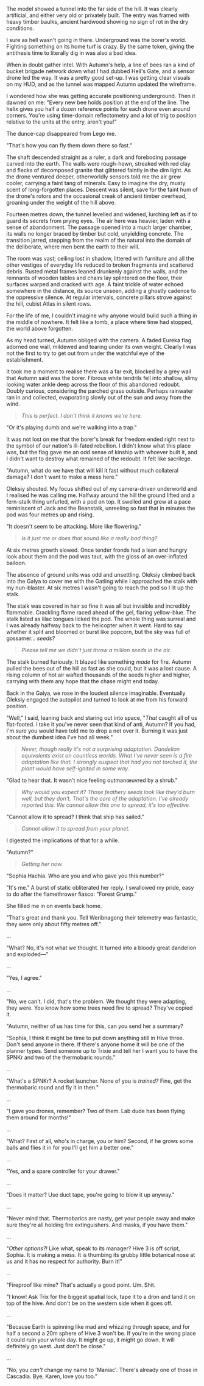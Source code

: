 The model showed a tunnel into the far side of the hill. It was clearly artificial, and either very old or privately built. The entry was framed with heavy timber baulks, ancient hardwood showing no sign of rot in the dry conditions.

I sure as hell wasn't going in there. Underground was the borer's world. Fighting something on its home turf is crazy. By the same token, giving the antithesis time to literally dig in was also a bad idea. 

When in doubt gather intel. With Autumn's help, a line of bees ran a kind of bucket brigade network down what I had dubbed Hell's Gate, and a sensor drone led the way. It was a pretty good set-up. I was getting clear visuals on my HUD, and as the tunnel was mapped Autumn updated the wireframe. 

I wondered how she was getting accurate positioning underground. Then it dawned on me: "Every new bee holds position at the end of the line. The helix gives you half a dozen reference points for each drone even around corners. You're using time-domain reflectometry and a lot of trig to position relative to the units at the entry, aren't you!"

The dunce-cap disappeared from Lego me.

"That's how you can fly them down there so fast."

The shaft descended straight as a ruler, a dark and foreboding passage carved into the earth. The walls were rough-hewn, streaked with red clay and flecks of decomposed granite that glittered faintly in the dim light. As the drone ventured deeper, otherworldly sensors told me the air grew cooler, carrying a faint tang of minerals. Easy to imagine the dry, musty scent of long-forgotten places. Descent was silent, save for the faint hum of the drone's rotors and the occasional creak of ancient timber overhead, groaning under the weight of the hill above.

Fourteen metres down, the tunnel levelled and widened, lurching left as if to guard its secrets from prying eyes. The air here was heavier, laden with a sense of abandonment. The passage opened into a much larger chamber, its walls no longer braced by timber but cold, unyielding concrete. The transition jarred, stepping from the realm of the natural into the domain of the deliberate, where men bent the earth to their will.

The room was vast; ceiling lost in shadow, littered with furniture and all the other vestiges of everyday life reduced to broken fragments and scattered debris. Rusted metal frames leaned drunkenly against the walls, and the remnants of wooden tables and chairs lay splintered on the floor, their surfaces warped and cracked with age. A faint trickle of water echoed somewhere in the distance, its source unseen, adding a ghostly cadence to the oppressive silence. At regular intervals, concrete pillars strove against the hill, cubist Atlas in silent rows.

For the life of me, I couldn't imagine why anyone would build such a thing in the middle of nowhere. It felt like a tomb, a place where time had stopped, the world above forgotten.

As my head turned, Autumn obliged with the camera. A faded Eureka flag adorned one wall, mildewed and tearing under its own weight. Clearly I was not the first to try to get out from under the watchful eye of the establishment. 

It took me a moment to realise there was a far exit, blocked by a grey wall that Autumn said was the borer. Fibrous white tendrils fell into shallow, slimy looking water ankle deep across the floor of this abandoned redoubt. Doubly curious, considering the parched grass outside. Perhaps rainwater ran in and collected, evaporating slowly out of the sun and away from the wind. 

> _This is perfect. I don't think it knows we're here._

"Or it's playing dumb and we're walking into a trap."

It was not lost on me that the borer's break for freedom ended right next to the symbol of our nation's ill-fated rebellion. I didn't know what this place was, but the flag gave me an odd sense of kinship with whoever built it, and I didn't want to destroy what remained of the redoubt. It felt like sacrilege.

"Autumn, what do we have that will kill it fast without much collateral damage? I don't want to make a mess here."

Oleksiy shouted. My focus shifted out of my camera-driven underworld and I realised he was calling me. Halfway around the hill the ground lifted and a fern-stalk thing unfurled, with a pod on top. It swelled and grew at a pace reminiscent of Jack and the Beanstalk, unreeling so fast that in minutes the pod was four metres up and rising. 

"It doesn't seem to be attacking. More like flowering."

> _Is it just me or does that sound like a really bad thing?_

At six metres growth slowed. Once tender fronds had a lean and hungry look about them and the pod was taut, with the gloss of an over-inflated balloon. 

The absence of ground units was odd and unsettling. Oleksiy climbed back into the Galya to cover me with the Gatling while I approached the stalk with my nun-blaster. At six metres I wasn't going to reach the pod so I lit up the stalk. 

The stalk was covered in hair so fine it was all but invisible and incredibly flammable. Crackling flame raced ahead of the gel, flaring yellow-blue. The stalk listed as lilac tongues licked the pod. The whole thing was surreal and I was already halfway back to the helicopter when it went. Hard to say whether it split and bloomed or burst like popcorn, but the sky was full of gossamer... _seeds?_

> _Please tell me we didn't just throw a million seeds in the air._

The stalk burned furiously. It blazed like something _made_ for fire. Autumn pulled the bees out of the hill as fast as she could, but it was a lost cause. A rising column of hot air wafted thousands of the seeds higher and higher, carrying with them any hope that the chase might end today.

Back in the Galya, we rose in the loudest silence imaginable. Eventually Oleksiy engaged the autopilot and turned to look at me from his forward position.

"Well," I said, leaning back and staring out into space, "_That_ caught all of us flat-footed. I take it you've never seen that kind of anti, Autumn? If you had, I'm sure you would have told me to drop a net over it. Burning it was just about the dumbest idea I've had all week."

> _Never, though really it's not a surprising adaptation. Dandelion equivalents exist on countless worlds. What I've never seen is a fire adaptation like that. I strongly suspect that had you not torched it, the plant would have self-ignited in some way._

"Glad to hear that. It wasn't nice feeling outman&oelig;uvred by a shrub."

> _Why would you expect it? Those feathery seeds look like they'd burn well, but they don't. That's the core of the adaptation. I've already reported this. We cannot allow this one to spread, it's too effective._

"Cannot allow it to spread? I think that ship has sailed."

> _Cannot allow it to spread from your planet._

I digested the implications of that for a while.

"Autumn?"

> _Getting her now._

"Sophia Hachia. Who are you and who gave you this number?"

"It's me." A burst of static obliterated her reply. I swallowed my pride, easy to do after the flamethrower fiasco: "Forest Grump." 

She filled me in on events back home. 

"That's great and thank you. Tell Weribnagong their telemetry was fantastic, they were only about fifty metres off."

...

"What? No, it's not what we thought. It turned into a bloody great dandelion and exploded&mdash;"

...

"Yes, I agree."

...

"No, we can't. I did, that's the problem. We thought they were adapting, they were. You know how some trees need fire to spread? They've copied it.

"Autumn, neither of us has time for this, can you send her a summary? 

"Sophia, I think it might be time to put down anything still in Hive three. Don't send anyone in there. If there's anyone home it will be one of the planner types. Send someone up to Trixie and tell her I want you to have the SPNKr and two of the thermobaric rounds."

...

"What's a SPNKr? A rocket launcher. None of you is _trained?_ Fine, get the thermobaric round and fly it in then."

...

"I gave you drones, remember? Two of them. Lab dude has been flying them around for months!"

...

"What? First of all, who's in charge, you or him? Second, if he grows some balls and flies it in for you I'll get him a better one."

...

"Yes, and a spare controller for your drawer."

...

"Does it matter? Use duct tape, you're going to blow it up anyway."

...

"Never mind that. Thermobarics are nasty, get your people away and make sure they're all holding fire extinguishers. And masks, if you have them."

...

"_Other options?!_ Like what, speak to its manager? Hive 3 is off script, Sophia. It is making a mess. It is thumbing its grubby little botanical nose at us and it has no respect for authority. Burn it!"

...

"Fireproof like mine? That's actually a good point. Um. Shit. 

"I know! Ask Trix for the biggest spatial lock, tape it to a dron and land it on top of the hive. And don't be on the western side when it goes off.

...

"Because Earth is spinning like mad and whizzing through space, and for half a second a 20m sphere of Hive 3 won't be. If you're in the wrong place it could ruin your whole day. It might go up, it might go down. It will definitely go west. Just don't be close."

...

"No, you _can't_ change my name to 'Maniac'. There's already one of those in Cascadia. Bye, Karen, love you too."